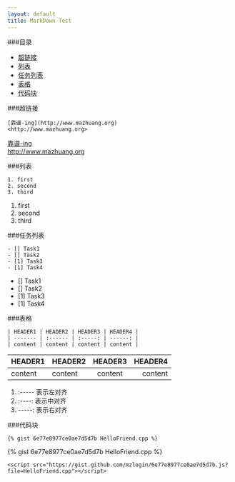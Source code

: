 ```yaml
---
layout: default
title: MarkDown Test
---
```


###目录
* [超链接](#toc_1)  
* [列表](#toc_2)  
* [任务列表](#toc_3)
* [表格](#toc_4)  
* [代码块](#toc_5)

###超链接
```
[靠谱-ing](http://www.mazhuang.org)
<http://www.mazhuang.org>
```
[靠谱-ing](http://www.mazhuang.org)  
<http://www.mazhuang.org>

###列表
```
1. first
2. second
3. third
```
1. first  
2. second  
3. third  

###任务列表
```
- [] Task1
- [] Task2
- [1] Task3
- [1] Task4
```
- [] Task1  
- [] Task2  
- [1] Task3  
- [1] Task4  


###表格
```
| HEADER1 | HEADER2 | HEADER3 | HEADER4 |
| ------- | :------ | :-----: | ------: |
| content | content | content | content |

```
| HEADER1 | HEADER2 | HEADER3 | HEADER4 |
| ------- | :------ | :-----: | ------: |
| content | content | content | content |

1. :----- 表示左对齐
2. :----: 表示中对齐
3. -----: 表示右对齐

###代码块

```
{% gist 6e77e8977ce0ae7d5d7b HelloFriend.cpp %}
```

{% gist 6e77e8977ce0ae7d5d7b HelloFriend.cpp %}

```
<script src="https://gist.github.com/mzlogin/6e77e8977ce0ae7d5d7b.js?file=HelloFriend.cpp"></script>
```

<script src="https://gist.github.com/mzlogin/6e77e8977ce0ae7d5d7b.js?file=HelloFriend.cpp"></script>  

<script src="https://gist.github.com/834610.js?file=Jekyll nd Octopress Liquid tag for MathJax.rb"></script>

